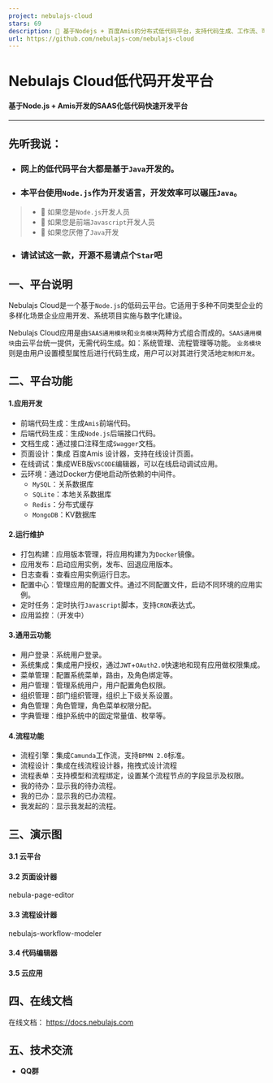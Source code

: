 ```yaml
---
project: nebulajs-cloud
stars: 69
description: 🚀 基于Nodejs + 百度Amis的分布式低代码平台，支持代码生成、工作流、可视化页面设计等功能。简单易用，可大幅度提高应用开发效率。/ lowcode fullstack platform
url: https://github.com/nebulajs-com/nebulajs-cloud
---
```


Nebulajs Cloud低代码开发平台
=====================

#### 基于Node.js + Amis开发的SAAS化低代码快速开发平台

* * *

先听我说：
-----

-   ### 网上的低代码平台大都是基于`Java`开发的。
    
-   ### 本平台使用`Node.js`作为开发语言，开发效率可以碾压`Java`。
    

> -   🍎 如果您是`Node.js`开发人员
> -   🍐 如果您是前端`Javascript`开发人员
> -   🍑 如果您厌倦了`Java`开发

-   ### 请试试这一款，开源不易请点个`Star`吧
    

一、平台说明
------

Nebulajs Cloud是一个基于`Node.js`的低码云平台。它适用于多种不同类型企业的多样化场景企业应用开发、系统项目实施与数字化建设。

Nebulajs Cloud应用是由`SAAS通用模块`和`业务模块`两种方式组合而成的。`SAAS通用模块`由云平台统一提供，无需代码生成。如：系统管理、流程管理等功能。 `业务模块`则是由用户设置模型属性后进行代码生成，用户可以对其进行灵活地`定制和开发`。

二、平台功能
------

#### 1.应用开发

-   前端代码生成：生成`Amis`前端代码。
-   后端代码生成：生成`Node.js`后端接口代码。
-   文档生成：通过接口注释生成`Swagger`文档。
-   页面设计：集成 百度Amis 设计器，支持在线设计页面。
-   在线调试：集成WEB版`VSCODE`编辑器，可以在线启动调试应用。
-   云环境：通过Docker方便地启动所依赖的中间件。
    -   `MySQL`：关系数据库
    -   `SQLite`：本地关系数据库
    -   `Redis`：分布式缓存
    -   `MongoDB`：KV数据库

#### 2.运行维护

-   打包构建：应用版本管理，将应用构建为为`Docker`镜像。
-   应用发布：启动应用实例，发布、回退应用版本。
-   日志查看：查看应用实例运行日志。
-   配置中心：管理应用的配置文件。通过不同配置文件，启动不同环境的应用实例。
-   定时任务：定时执行`Javascript`脚本，支持`CRON`表达式。
-   应用监控：（开发中）

#### 3.通用云功能

-   用户登录：系统用户登录。
-   系统集成：集成用户授权，通过`JWT`+`OAuth2.0`快速地和现有应用做权限集成。
-   菜单管理：配置系统菜单，路由，及角色绑定等。
-   用户管理：管理系统用户，用户配置角色权限。
-   组织管理：部门组织管理，组织上下级关系设置。
-   角色管理：角色管理，角色菜单权限分配。
-   字典管理：维护系统中的固定常量值、枚举等。

#### 4.流程功能

-   流程引擎：集成`Camunda`工作流，支持`BPMN 2.0`标准。
-   流程设计：集成在线流程设计器，拖拽式设计流程
-   流程表单：支持模型和流程绑定，设置某个流程节点的字段显示及权限。
-   我的待办：显示我的待办流程。
-   我的已办：显示我的已办流程。
-   我发起的：显示我发起的流程。

三、演示图
-----

#### 3.1 云平台

#### 3.2 页面设计器

nebula-page-editor

#### 3.3 流程设计器

nebulajs-workflow-modeler

#### 3.4 代码编辑器

#### 3.5 云应用

四、在线文档
------

在线文档： https://docs.nebulajs.com

五、技术交流
------

-   **QQ群**
